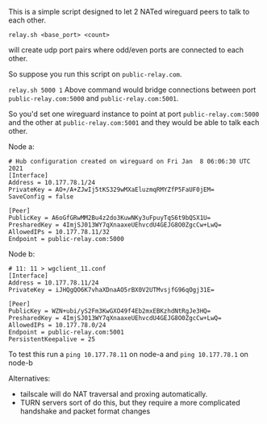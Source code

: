 This is a simple script designed to let 2 NATed wireguard peers to talk to each other.

`relay.sh <base_port> <count>`

will create <count> udp port pairs where odd/even ports are connected to each other.

So suppose you run this script on `public-relay.com`.

`relay.sh 5000 1`
Above command would bridge connections between port `public-relay.com:5000` and `public-relay.com:5001`.

So you'd set one wireguard instance to point at port `public-relay.com:5000` and the other at `public-relay.com:5001` and they would be able to talk each other.

Node a:
```
# Hub configuration created on wireguard on Fri Jan  8 06:06:30 UTC 2021
[Interface]
Address = 10.177.78.1/24
PrivateKey = AO+/A+ZJwIj5tKS329wMXaEluzmqRMYZfP5FaUF0jEM=
SaveConfig = false

[Peer]
PublicKey = A6oGfGRwMM2Bu4z2do3KuwNKy3uFpuyTqS6t9bQSX1U=
PresharedKey = 4ImjSJ013WY7qXnaaxeUEhvcdU4GEJG8O0ZgcCw+LwQ=
AllowedIPs = 10.177.78.11/32
Endpoint = public-relay.com:5000
```

Node b:
```
# 11: 11 > wgclient_11.conf
[Interface]
Address = 10.177.78.11/24
PrivateKey = iJHQgQO6K7vhaXDnaAO5rBX0V2UTMvsjfG96qOgj31E=

[Peer]
PublicKey = WZN+ubi/yS2Fm3KwGXO49f4Eb2mxEBKzhdNtRgJe3HQ=
PresharedKey = 4ImjSJ013WY7qXnaaxeUEhvcdU4GEJG8O0ZgcCw+LwQ=
AllowedIPs = 10.177.78.0/24
Endpoint = public-relay.com:5001
PersistentKeepalive = 25
```

To test this run a `ping 10.177.78.11` on node-a and `ping 10.177.78.1` on node-b
 
Alternatives:

* tailscale will do NAT traversal and proxing automatically.
* TURN servers sort of do this, but they require a more complicated handshake and packet format changes